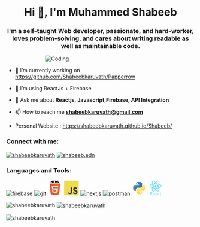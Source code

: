 <h1 align="center">Hi 👋, I'm Muhammed Shabeeb</h1>
<h3 align="center">I'm a self-taught Web developer, passionate, and hard-worker, loves problem-solving, and cares about writing readable as well as maintainable code.</h3>
<img align="right" alt="Coding" width="400" src="https://cdn.dribbble.com/users/1162077/screenshots/5403918/focus-animation.gif">
 <img src="https://komarev.com/ghpvc/?username=Shabeebkaruvath&style=flat-square&color=blue" alt=""/> 


- 🔭 I’m currently working on https://github.com/Shabeebkaruvath/Papperrow

- 🌱 I’m using ReactJs + Firebase

- 💬 Ask me about **Reactjs, Javascript,Firebase, API Integration**

- 📫 How to reach me **shabeebkaruvath@gmail.com**
 
- Personal Website : https://shabeebkaruvath.github.io/Shabeeb/

 
<h3 align="left">Connect with me:</h3>
<p align="left">
<a href="https://linkedin.com/in/shabeebkaruvath" target="blank"><img align="center" src="https://raw.githubusercontent.com/rahuldkjain/github-profile-readme-generator/master/src/images/icons/Social/linked-in-alt.svg" alt="shabeebkaruvath" height="30" width="40" /></a>
<a href="https://instagram.com/shabeeb.edn" target="blank"><img align="center" src="https://raw.githubusercontent.com/rahuldkjain/github-profile-readme-generator/master/src/images/icons/Social/instagram.svg" alt="shabeeb.edn" height="30" width="40" /></a>
</p>

<h3 align="left">Languages and Tools:</h3>
<p align="left">   </a> <a href="https://firebase.google.com/" target="_blank" rel="noreferrer"> <img src="https://www.vectorlogo.zone/logos/firebase/firebase-icon.svg" alt="firebase" width="40" height="40"/> </a> <a href="https://git-scm.com/" target="_blank" rel="noreferrer"> <img src="https://www.vectorlogo.zone/logos/git-scm/git-scm-icon.svg" alt="git" width="40" height="40"/> </a> <a href="https://www.w3.org/html/" target="_blank" rel="noreferrer"> <img src="https://raw.githubusercontent.com/devicons/devicon/master/icons/html5/html5-original-wordmark.svg" alt="html5" width="40" height="40"/> </a> <a href="https://developer.mozilla.org/en-US/docs/Web/JavaScript" target="_blank" rel="noreferrer"> <img src="https://raw.githubusercontent.com/devicons/devicon/master/icons/javascript/javascript-original.svg" alt="javascript" width="40" height="40"/> </a> <a href="https://nextjs.org/" target="_blank" rel="noreferrer"> <img src="https://cdn.worldvectorlogo.com/logos/nextjs-2.svg" alt="nextjs" width="40" height="40"/> </a> <a href="https://postman.com" target="_blank" rel="noreferrer"> <img src="https://www.vectorlogo.zone/logos/getpostman/getpostman-icon.svg" alt="postman" width="40" height="40"/> </a> <a href="https://www.python.org" target="_blank" rel="noreferrer"> <img src="https://raw.githubusercontent.com/devicons/devicon/master/icons/python/python-original.svg" alt="python" width="40" height="40"/> </a> <a href="https://reactjs.org/" target="_blank" rel="noreferrer"> <img src="https://raw.githubusercontent.com/devicons/devicon/master/icons/react/react-original-wordmark.svg" alt="react" width="40" height="40"/> </a>   </p>

<p><img align="left" src="https://github-readme-stats.vercel.app/api/top-langs?username=shabeebkaruvath&show_icons=true&locale=en&layout=compact" alt="shabeebkaruvath" /></p>

<p>&nbsp;<img align="center" src="https://github-readme-stats.vercel.app/api?username=shabeebkaruvath&show_icons=true&locale=en" alt="shabeebkaruvath" /></p>

<p><img align="center" src="https://github-readme-streak-stats.herokuapp.com/?user=shabeebkaruvath&" alt="shabeebkaruvath" /></p>

 
